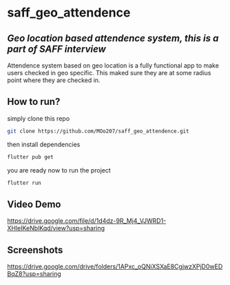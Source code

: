 # saff_geo_attendence
## _Geo location based attendence system, this is a part of SAFF interview_

Attendence system based on geo location is a fully functional app to make users checked in geo specific.
This maked sure they are at some radius point where they are checked in.

## How to run?

simply clone this repo
```sh
git clone https://github.com/MOo207/saff_geo_attendence.git
```
then install dependencies
```sh
flutter pub get
```

you are  ready now to run the project 
```sh
flutter run
```
## Video Demo
https://drive.google.com/file/d/1d4dz-9R_Mj4_VJWRD1-XHleIKeNblKqd/view?usp=sharing
## Screenshots
https://drive.google.com/drive/folders/1APxc_oQNiXSXaE8CgjwzXPjD0wEDBqZ8?usp=sharing
